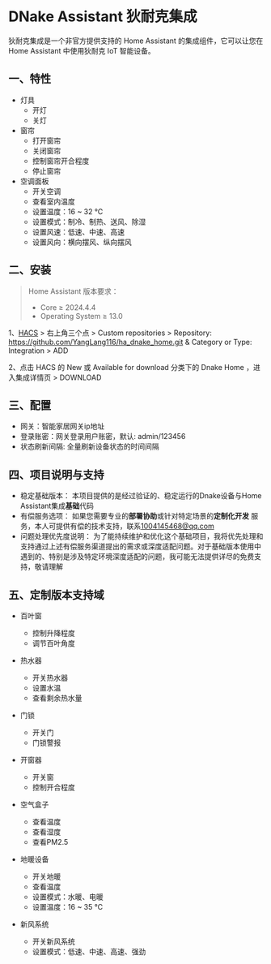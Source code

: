 # DNake Assistant 狄耐克集成

狄耐克集成是一个非官方提供支持的 Home Assistant 的集成组件，它可以让您在 Home Assistant 中使用狄耐克 IoT 智能设备。

## 一、特性

- 灯具
    - 开灯
    - 关灯
- 窗帘
    - 打开窗帘
    - 关闭窗帘
    - 控制窗帘开合程度
    - 停止窗帘
- 空调面板
    - 开关空调
    - 查看室内温度
    - 设置温度：16 ~ 32 ℃
    - 设置模式：制冷、制热、送风、除湿
    - 设置风速：低速、中速、高速
    - 设置风向：横向摆风、纵向摆风

## 二、安装

> Home Assistant 版本要求：
>
> - Core $\geq$ 2024.4.4
> - Operating System $\geq$ 13.0

1、[HACS](https://hacs.xyz/) > 右上角三个点 > Custom repositories >
Repository: https://github.com/YangLang116/ha_dnake_home.git & Category or
Type:
Integration > ADD

2、点击 HACS 的 New 或 Available for download 分类下的 Dnake Home ，进入集成详情页  > DOWNLOAD

## 三、配置

- 网关：智能家居网关ip地址
- 登录账密：网关登录用户账密，默认: admin/123456
- 状态刷新间隔: 全量刷新设备状态的时间间隔

## 四、项目说明与支持

- 稳定基础版本： 本项目提供的是经过验证的、稳定运行的Dnake设备与Home Assistant集成**基础**代码
- 有偿服务选项： 如果您需要专业的**部署协助**或针对特定场景的**定制化开发**
  服务，本人可提供有偿的技术支持，联系[1004145468@qq.com](mailto:1004145468@qq.com)
- 问题处理优先度说明： 为了能持续维护和优化这个基础项目，我将优先处理和支持通过上述有偿服务渠道提出的需求或深度适配问题。对于基础版本使用中遇到的、特别是涉及特定环境深度适配的问题，我可能无法提供详尽的免费支持，敬请理解

## 五、定制版本支持域

- 百叶窗
    - 控制升降程度
    - 调节百叶角度

- 热水器
    - 开关热水器
    - 设置水温
    - 查看剩余热水量

- 门锁
    - 开关门
    - 门锁警报

- 开窗器
    - 开关窗
    - 控制开合程度

- 空气盒子
    - 查看温度
    - 查看湿度
    - 查看PM2.5

- 地暖设备
    - 开关地暖
    - 查看温度
    - 设置模式：水暖、电暖
    - 设置温度：16 ~ 35 ℃

- 新风系统
    - 开关新风系统
    - 设置模式：低速、中速、高速、强劲

